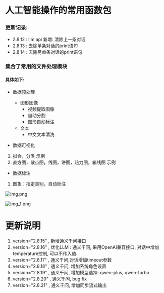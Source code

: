 # 人工智能操作的常用函数包

### 更新记录:
- 2.8.12 : llm api 新增: 清除上一条对话
- 2.8.13 : 去除单条对话的print语句
- 2.8.14 : 去除另单条对话的print语句

### 集合了常用的文件处理模块

#### 具体如下:

- 数据预处理
  - 图形图像
      - 视频提取图像
      - 自动分割
      - 图形自动标注
  - 文本
      - 中文文本清洗

- 数据可视化

1. 拟合，分类 示例
2. 直方图，散点图，线图，饼图，热力图，箱线图 示例


- 数据标注

1. 图象：指定类别，自动标注

![img.png](img.png)

![img_1.png](img_1.png)


# 更新说明
1. version="2.8.15" ,  新增通义千问接口
2. version="2.8.16" ,  优化LLM : 通义千问,  采用OpenAI兼容接口,  对话中增加temperature控制, 可以不传入值.
3. version="2.8.17" ,  通义千问,对话增加timeout参数
4. version="2.8.18" ,  通义千问, 增加系统角色设置
5. version="2.8.19" ,  通义千问, 增加模型选择: qwen-plus, qwen-turbo
6. version="2.8.20" ,  通义千问, bug fix
7. version="2.8.21" ,  通义千问, 增加同步流式输出
